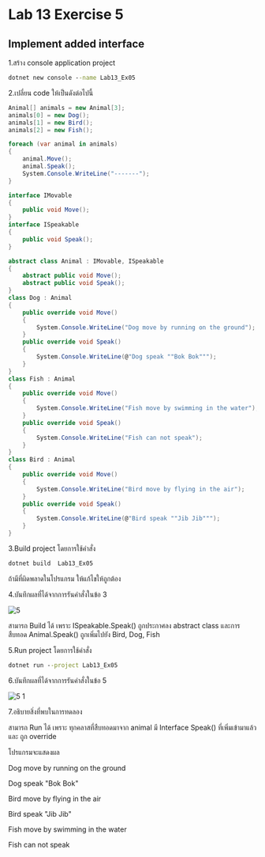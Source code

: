 # Lab 13 Exercise 5

## Implement added interface

1.สร้าง console application project

```cmd
dotnet new console --name Lab13_Ex05
```

2.เปลี่ยน code ให้เป็นดังต่อไปนี้

```cs
Animal[] animals = new Animal[3];
animals[0] = new Dog();
animals[1] = new Bird();
animals[2] = new Fish();

foreach (var animal in animals)
{
    animal.Move();
    animal.Speak();
    System.Console.WriteLine("-------");
}

interface IMovable
{
    public void Move();
}
interface ISpeakable
{
    public void Speak();
}

abstract class Animal : IMovable, ISpeakable
{
    abstract public void Move();
    abstract public void Speak();
}
class Dog : Animal
{
    public override void Move()
    {
        System.Console.WriteLine("Dog move by running on the ground");
    }
    public override void Speak()
    {
        System.Console.WriteLine(@"Dog speak ""Bok Bok""");
    }
}
class Fish : Animal
{
    public override void Move()
    {
        System.Console.WriteLine("Fish move by swimming in the water");
    }
    public override void Speak()
    {
        System.Console.WriteLine("Fish can not speak");
    }
}
class Bird : Animal
{
    public override void Move()
    {
        System.Console.WriteLine("Bird move by flying in the air");
    }
    public override void Speak()
    {
        System.Console.WriteLine(@"Bird speak ""Jib Jib""");
    }
}

```

3.Build project โดยการใช้คำสั่ง

```cmd
dotnet build  Lab13_Ex05
```

ถ้ามีที่ผิดพลาดในโปรแกรม ให้แก้ไขให้ถูกต้อง

4.บันทึกผลที่ได้จากการรันคำสั่งในข้อ 3

![5](https://github.com/Siriratda/03376836-OOP-2566-Lab-13/assets/144195995/85a64a0f-4b3c-4ff8-b81c-c67779e973c6)

สามารถ Build ได้ เพราะ ISpeakable.Speak() ถูกประกาศลง abstract class และการสืบทอด Animal.Speak() ถูกเพิ่มไปยัง Bird, Dog, Fish

5.Run project โดยการใช้คำสั่ง

```cmd
dotnet run --project Lab13_Ex05
```

6.บันทึกผลที่ได้จากการรันคำสั่งในข้อ 5

![5 1](https://github.com/Siriratda/03376836-OOP-2566-Lab-13/assets/144195995/34e8c76f-ad05-4940-8b1e-1b43b39db8ec)

7.อธิบายสิ่งที่พบในการทดลอง

สามารถ Run ได้ เพราะ ทุกคลาสที่สืบทอดมาจาก animal มี Interface Speak() ที่เพิ่มเข้ามาแล้ว และ ถูก override

โปรแกรมจะแสดงผล

Dog move by running on the ground

Dog speak "Bok Bok"

Bird move by flying in the air

Bird speak "Jib Jib"

Fish move by swimming in the water

Fish can not speak

